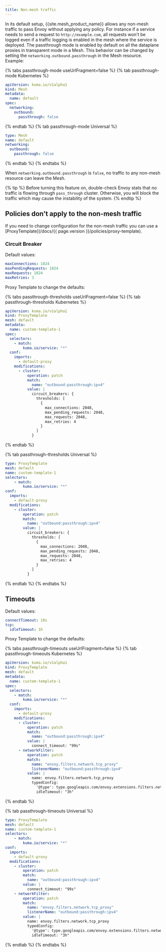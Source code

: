 ```yaml
---
title: Non-mesh traffic
---
```


In its default setup, {{site.mesh_product_name}} allows any non-mesh traffic to pass Envoy without applying any policy. 
For instance if a service needs to send a request to `http://example.com`, 
all requests won't be logged even if a traffic logging is enabled in the mesh where the service is deployed.
The passthrough mode is enabled by default on all the dataplane proxies in transparent mode in a Mesh. 
This behavior can be changed by setting the `networking.outbound.passthrough` in the Mesh resource. Example:

{% tabs passthrough-mode useUrlFragment=false %}
{% tab passthrough-mode Kubernetes %}
```yaml
apiVersion: kuma.io/v1alpha1
kind: Mesh
metadata:
  name: default
spec:
  networking:
    outbound:
      passthrough: false
```
{% endtab %}
{% tab passthrough-mode Universal %}
```yaml
type: Mesh
name: default
networking:
  outbound:
    passthrough: false
```
{% endtab %}
{% endtabs %}

When `networking.outbound.passthrough` is `false`, no traffic to any non-mesh resource can leave the Mesh.

{% tip %}
Before turning this feature on, double-check Envoy stats that no traffic is flowing through `pass_through` cluster. 
Otherwise, you will block the traffic which may cause the instability of the system.
{% endtip %}

## Policies don't apply to the non-mesh traffic

If you need to change configuration for the non-mesh traffic 
you can use a [ProxyTemplate](/docs/{{ page.version }}/policies/proxy-template).

### Circuit Breaker

Default values:

```yaml
maxConnections: 1024
maxPendingRequests: 1024
maxRequests: 1024
maxRetries: 3
```

Proxy Template to change the defaults:

{% tabs passthrough-thresholds useUrlFragment=false %}
{% tab passthrough-thresholds Kubernetes %}
```yaml
apiVersion: kuma.io/v1alpha1
kind: ProxyTemplate
mesh: default
metadata:
  name: custom-template-1
spec:
  selectors:
    - match:
        kuma.io/service: "*"
  conf:
    imports:
      - default-proxy
    modifications:
      - cluster:
          operation: patch
          match:
            name: "outbound:passthrough:ipv4"
          value: |
            circuit_breakers: {
              thresholds: [
                {
                  max_connections: 2048,
                  max_pending_requests: 2048,
                  max_requests: 2048,
                  max_retries: 4
                }
              ]
            }
```
{% endtab %}

{% tab passthrough-thresholds Universal %}
```yaml
type: ProxyTemplate
mesh: default
name: custom-template-1
selectors:
    - match:
        kuma.io/service: "*"
conf:
  imports:
    - default-proxy
  modifications:
    - cluster:
        operation: patch
        match:
          name: "outbound:passthrough:ipv4"
        value: |
          circuit_breakers: {
            thresholds: [
              {
                max_connections: 2048,
                max_pending_requests: 2048,
                max_requests: 2048,
                max_retries: 4
              }
            ]
          }
```
{% endtab %}
{% endtabs %}

## Timeouts

Default values:

```yaml
connectTimeout: 10s
tcp:
  idleTimeout: 1h
```

Proxy Template to change the defaults:

{% tabs passthrough-timeouts useUrlFragment=false %}
{% tab passthrough-timeouts Kubernetes %}
```yaml
apiVersion: kuma.io/v1alpha1
kind: ProxyTemplate
mesh: default
metadata:
  name: custom-template-1
spec:
  selectors:
    - match:
        kuma.io/service: "*"
  conf:
    imports:
      - default-proxy
    modifications:
      - cluster:
          operation: patch
          match:
            name: "outbound:passthrough:ipv4"
          value: |
            connect_timeout: "99s"
      - networkFilter:
          operation: patch
          match:
            name: "envoy.filters.network.tcp_proxy"
            listenerName: "outbound:passthrough:ipv4"
          value: |
            name: envoy.filters.network.tcp_proxy
            typedConfig:
              '@type': type.googleapis.com/envoy.extensions.filters.network.tcp_proxy.v3.TcpProxy
              idleTimeout: "3h"
```
{% endtab %}

{% tab passthrough-timeouts Universal %}
```yaml
type: ProxyTemplate
mesh: default
name: custom-template-1
selectors:
    - match:
        kuma.io/service: "*"
conf:
  imports:
    - default-proxy
  modifications:
    - cluster:
        operation: patch
        match:
          name: "outbound:passthrough:ipv4"
        value: |
          connect_timeout: "99s"
    - networkFilter:
        operation: patch
        match:
          name: "envoy.filters.network.tcp_proxy"
          listenerName: "outbound:passthrough:ipv4"
        value: |
          name: envoy.filters.network.tcp_proxy
          typedConfig:
            '@type': type.googleapis.com/envoy.extensions.filters.network.tcp_proxy.v3.TcpProxy
            idleTimeout: "3h"
```
{% endtab %}
{% endtabs %}
